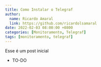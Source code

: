 ```yaml
---
title: Como Instalar o Telegraf
author:
  name: Ricardo Amaral
  link: https://github.com/ricardolsamaral
date: 2022-02-03 08:00:00 +0800
categories: [Monitoramento, Telegraf]
tags: [monitoramento, telegraf]
---
```


Esse é um post inicial

* TO-DO

